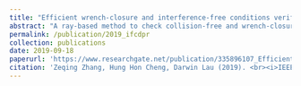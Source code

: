 ```yaml
---
title: "Efficient wrench-closure and interference-free conditions verification for cable-driven parallel robot trajectories using a ray-based method"
abstract: "A ray-based method to check collision-free and wrench-closure conditions along the given polynomial paths for cable-driven parallel robots (CDPRs). <br/><img src='/images/2019_ifcdpr.jpg'>"
permalink: /publication/2019_ifcdpr
collection: publications
date: 2019-09-18
paperurl: 'https://www.researchgate.net/publication/335896107_Efficient_Wrench-Closure_and_Interference_Free_Conditions_Verification_for_Cable-Driven_Parallel_Robot_Trajectories_Using_a_Ray-Based_Method'
citation: 'Zeqing Zhang, Hung Hon Cheng, Darwin Lau (2019). <br><i>IEEE Robotics and Automation Letters</i>.'
---
```


